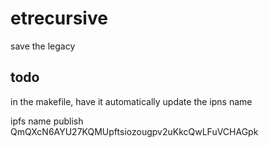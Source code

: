 # etrecursive
save the legacy


## todo

in the makefile, have it automatically update the ipns name

ipfs name publish QmQXcN6AYU27KQMUpftsiozougpv2uKkcQwLFuVCHAGpk